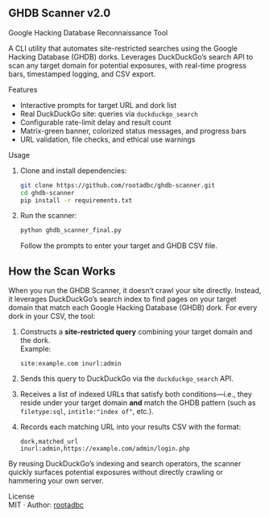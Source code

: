 ## GHDB Scanner v2.0  
Google Hacking Database Reconnaissance Tool

A CLI utility that automates site-restricted searches using the Google Hacking Database (GHDB) dorks. Leverages DuckDuckGo’s search API to scan any target domain for potential exposures, with real-time progress bars, timestamped logging, and CSV export.  

Features  
- Interactive prompts for target URL and dork list  
- Real DuckDuckGo site:<target> queries via `duckduckgo_search`  
- Configurable rate-limit delay and result count  
- Matrix-green banner, colorized status messages, and progress bars  
- URL validation, file checks, and ethical use warnings  

Usage  
1. Clone and install dependencies:  
   ```bash  
   git clone https://github.com/rootadbc/ghdb-scanner.git  
   cd ghdb-scanner  
   pip install -r requirements.txt  
   ```
2. Run the scanner:  
   ```bash  
   python ghdb_scanner_final.py  
   ```
   Follow the prompts to enter your target and GHDB CSV file.  

## How the Scan Works

When you run the GHDB Scanner, it doesn’t crawl your site directly. Instead, it leverages DuckDuckGo’s search index to find pages on your target domain that match each Google Hacking Database (GHDB) dork. For every dork in your CSV, the tool:

1. Constructs a **site-restricted query** combining your target domain and the dork.  
   Example:  
   ```
   site:example.com inurl:admin
   ```

2. Sends this query to DuckDuckGo via the `duckduckgo_search` API.

3. Receives a list of indexed URLs that satisfy both conditions—i.e., they reside under your target domain **and** match the GHDB pattern (such as `filetype:sql`, `intitle:"index of"`, etc.).

4. Records each matching URL into your results CSV with the format:
   ```
   dork,matched_url
   inurl:admin,https://example.com/admin/login.php
   ```

By reusing DuckDuckGo’s indexing and search operators, the scanner quickly surfaces potential exposures without directly crawling or hammering your own server.

License  
MIT · Author: [rootadbc](https://github.com/rootadbc)
